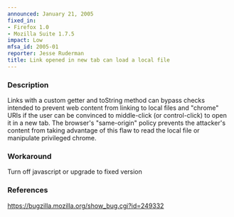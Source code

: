 ```yaml
---
announced: January 21, 2005
fixed_in:
- Firefox 1.0
- Mozilla Suite 1.7.5
impact: Low
mfsa_id: 2005-01
reporter: Jesse Ruderman
title: Link opened in new tab can load a local file
---
```


<h3>Description</h3>
    
<p>Links with a custom getter and toString method can bypass checks intended to 
prevent web content from linking to local files and "chrome" URIs if the user 
can be convinced to middle-click (or control-click) to open it in a new tab. 
The browser's "same-origin" policy prevents the attacker's content from taking 
advantage of this flaw to read the local file or manipulate privileged chrome.</p>
    
<h3>Workaround</h3>
    
<p>Turn off javascript or upgrade to fixed version</p>
    
<h3>References</h3>
    
<p><a href="https://bugzilla.mozilla.org/show_bug.cgi?id=249332">   https://bugzilla.mozilla.org/show_bug.cgi?id=249332</a></p>



